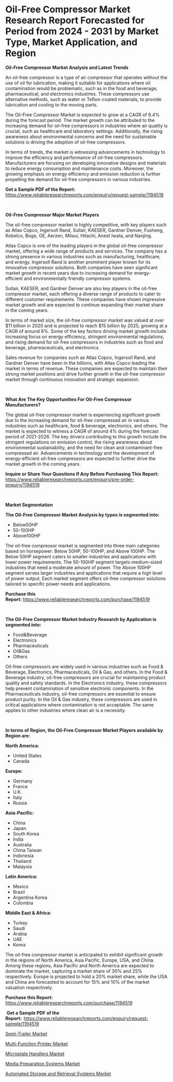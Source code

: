 <p><h1>Oil-Free Compressor Market Research Report Forecasted for Period from 2024 -  2031 by Market Type, Market Application, and Region</h1></p><p><strong>Oil-Free Compressor Market Analysis and Latest Trends</strong></p>
<p><p>An oil-free compressor is a type of air compressor that operates without the use of oil for lubrication, making it suitable for applications where oil contamination would be problematic, such as in the food and beverage, pharmaceutical, and electronics industries. These compressors use alternative methods, such as water or Teflon-coated materials, to provide lubrication and cooling to the moving parts.</p><p>The Oil-Free Compressor Market is expected to grow at a CAGR of 9.4% during the forecast period. The market growth can be attributed to the increasing demand for oil-free compressors in industries where air quality is crucial, such as healthcare and laboratory settings. Additionally, the rising awareness about environmental concerns and the need for sustainable solutions is driving the adoption of oil-free compressors.</p><p>In terms of trends, the market is witnessing advancements in technology to improve the efficiency and performance of oil-free compressors. Manufacturers are focusing on developing innovative designs and materials to reduce energy consumption and maintenance costs. Moreover, the growing emphasis on energy efficiency and emission reduction is further propelling the demand for oil-free compressors in various industries.</p></p>
<p><strong>Get a Sample PDF of the Report:&nbsp;</strong> <a href="https://www.reliableresearchreports.com/enquiry/request-sample/1194519">https://www.reliableresearchreports.com/enquiry/request-sample/1194519</a></p>
<p>&nbsp;</p>
<p><strong>Oil-Free Compressor Major Market Players</strong></p>
<p><p>The oil-free compressor market is highly competitive, with key players such as Atlas Copco, Ingersoll Rand, Sullair, KAESER, Gardner Denver, Fusheng, Kobelco, Boge, GE, Aerzen, Mitsui, Hitachi, Anest Iwata, and Nanjing. </p><p>Atlas Copco is one of the leading players in the global oil-free compressor market, offering a wide range of products and services. The company has a strong presence in various industries such as manufacturing, healthcare, and energy. Ingersoll Rand is another prominent player known for its innovative compressor solutions. Both companies have seen significant market growth in recent years due to increasing demand for energy-efficient and environmentally friendly compressor systems.</p><p>Sullair, KAESER, and Gardner Denver are also key players in the oil-free compressor market, each offering a diverse range of products to cater to different customer requirements. These companies have shown impressive market growth and are expected to continue expanding their market share in the coming years.</p><p>In terms of market size, the oil-free compressor market was valued at over $11 billion in 2020 and is projected to reach $15 billion by 2025, growing at a CAGR of around 6%. Some of the key factors driving market growth include increasing focus on energy efficiency, stringent environmental regulations, and rising demand for oil-free compressors in industries such as food and beverage, pharmaceuticals, and electronics.</p><p>Sales revenue for companies such as Atlas Copco, Ingersoll Rand, and Gardner Denver have been in the billions, with Atlas Copco leading the market in terms of revenue. These companies are expected to maintain their strong market positions and drive further growth in the oil-free compressor market through continuous innovation and strategic expansion.</p></p>
<p>&nbsp;</p>
<p><strong>What Are The Key Opportunities For Oil-Free Compressor Manufacturers?</strong></p>
<p><p>The global oil-free compressor market is experiencing significant growth due to the increasing demand for oil-free compressed air in various industries such as healthcare, food & beverage, electronics, and others. The market is expected to witness a CAGR of around 4% during the forecast period of 2021-2026. The key drivers contributing to this growth include the stringent regulations on emission control, the rising awareness about environmental sustainability, and the need for clean and contaminant-free compressed air. Advancements in technology and the development of energy-efficient oil-free compressors are expected to further drive the market growth in the coming years.</p></p>
<p><strong>Inquire or Share Your Questions If Any Before Purchasing This Report:</strong> <a href="https://www.reliableresearchreports.com/enquiry/pre-order-enquiry/1194519">https://www.reliableresearchreports.com/enquiry/pre-order-enquiry/1194519</a></p>
<p>&nbsp;</p>
<p><strong>Market Segmentation</strong></p>
<p><strong>The Oil-Free Compressor Market Analysis by types is segmented into:</strong></p>
<p><ul><li>Below50HP</li><li>50-100HP</li><li>Above100HP</li></ul></p>
<p><p>The oil-free compressor market is segmented into three main categories based on horsepower: Below 50HP, 50-100HP, and Above 100HP. The Below 50HP segment caters to smaller industries and applications with lower power requirements. The 50-100HP segment targets medium-sized industries that need a moderate amount of power. The Above 100HP segment serves larger industries and applications that require a high level of power output. Each market segment offers oil-free compressor solutions tailored to specific power needs and applications.</p></p>
<p><strong>Purchase this Report:&nbsp;</strong><a href="https://www.reliableresearchreports.com/purchase/1194519">https://www.reliableresearchreports.com/purchase/1194519</a></p>
<p>&nbsp;</p>
<p><strong>The Oil-Free Compressor Market Industry Research by Application is segmented into:</strong></p>
<p><ul><li>Food&Beverage</li><li>Electronics</li><li>Pharmaceuticals</li><li>Oil&Gas</li><li>Others</li></ul></p>
<p><p>Oil-free compressors are widely used in various industries such as Food & Beverage, Electronics, Pharmaceuticals, Oil & Gas, and others. In the Food & Beverage industry, oil-free compressors are crucial for maintaining product quality and safety standards. In the Electronics industry, these compressors help prevent contamination of sensitive electronic components. In the Pharmaceuticals industry, oil-free compressors are essential to ensure product purity. In the Oil & Gas industry, these compressors are used in critical applications where contamination is not acceptable. The same applies to other industries where clean air is a necessity.</p></p>
<p>&nbsp;</p>
<p><strong>In terms of Region, the Oil-Free Compressor Market Players available by Region are:</strong></p>
<p>
    <p> <strong> North America: </strong>
        <ul>
            <li>United States</li>
            <li>Canada</li>
        </ul>
        </p> 
    <p> <strong> Europe: </strong>
        <ul>
            <li>Germany</li>
            <li>France</li>
            <li>U.K.</li>
            <li>Italy</li>
            <li>Russia</li>
        </ul>
        </p> 
    <p> <strong> Asia-Pacific: </strong>
        <ul>
            <li>China</li>
            <li>Japan</li>
            <li>South Korea</li>
            <li>India</li>
            <li>Australia</li>
            <li>China Taiwan</li>
            <li>Indonesia</li>
            <li>Thailand</li>
            <li>Malaysia</li>
        </ul>
        </p> 
    <p> <strong> Latin America: </strong>
        <ul>
            <li>Mexico</li>
            <li>Brazil</li>
            <li>Argentina Korea</li>
            <li>Colombia</li>
        </ul>
        </p> 
    <p> <strong> Middle East & Africa: </strong>
        <ul>
            <li>Turkey</li>
            <li>Saudi</li>
            <li>Arabia</li>
            <li>UAE</li>
            <li>Korea</li>
        </ul>
    </p>
    </p>
<p><p>The oil-free compressor market is anticipated to exhibit significant growth in the regions of North America, Asia Pacific, Europe, USA, and China. Among these regions, Asia Pacific and North America are expected to dominate the market, capturing a market share of 30% and 25% respectively. Europe is projected to hold a 20% market share, while the USA and China are forecasted to account for 15% and 10% of the market valuation respectively.</p></p>
<p><strong>Purchase this Report: </strong><a href="https://www.reliableresearchreports.com/purchase/1194519">https://www.reliableresearchreports.com/purchase/1194519</a></p>
<p>&nbsp;<strong>Get a Sample PDF of the Report:&nbsp;&nbsp;</strong><a href="https://www.reliableresearchreports.com/enquiry/request-sample/1194519">https://www.reliableresearchreports.com/enquiry/request-sample/1194519</a></p>
<p><strong></strong></p>
<p><p><a href="https://github.com/biheemgalvinlouises6hokrh3h/Market-Research-Report-List-1/blob/main/semi-trailer-market.md">Semi-Trailer Market</a></p><p><a href="https://github.com/bentleemidoriestelle7o/Market-Research-Report-List-1/blob/main/multi-function-printer-market.md">Multi-Function Printer Market</a></p><p><a href="https://medium.com/p/d4e5d9297fdb/edit">Microplate Handlers Market</a></p><p><a href="https://medium.com/p/101ed7fedead/edit">Media Preparation Systems Market</a></p><p><a href="https://issuu.com/reportprime-2/docs/automated-storage-and-retrieval-systems-market-siz">Automated Storage and Retrieval Systems Market</a></p></p>